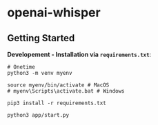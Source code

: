 # openai-whisper

## Getting Started

**Developement - Installation via `requirements.txt`**:

```shell
# Onetime
python3 -m venv myenv

source myenv/bin/activate # MacOS
# myenv\Scripts\activate.bat # Windows

pip3 install -r requirements.txt

python3 app/start.py

```
